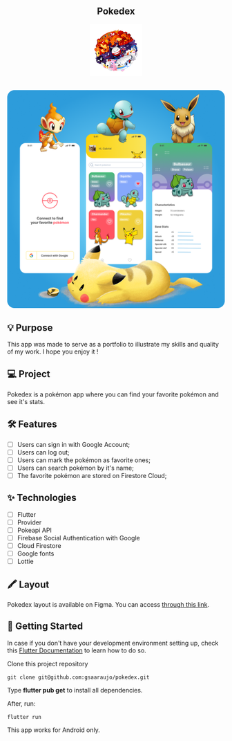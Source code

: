 <div align="center">

## Pokedex

![alt GiveMeHome](.github/logo.png)

</div>

##

![alt GiveMeHome](.github/coverPoke.png)

## 💡 Purpose

This app was made to serve as a portfolio to illustrate my skills and quality of my work. I hope you enjoy it !

## 💻 Project

Pokedex is a pokémon app where you can find your favorite pokémon and see it's stats.

## 🛠️ Features

- [ ] Users can sign in with Google Account;
- [ ] Users can log out;
- [ ] Users can mark the pokémon as favorite ones;
- [ ] Users can search pokémon by it's name;
- [ ] The favorite pokémon are stored on Firestore Cloud;

## ✨ Technologies

- [ ] Flutter
- [ ] Provider
- [ ] Pokeapi API
- [ ] Firebase Social Authentication with Google
- [ ] Cloud Firestore
- [ ] Google fonts
- [ ] Lottie

## 🖍️ Layout

Pokedex layout is available on Figma. You can access [through this link](https://www.figma.com/file/6xBNlkjCWyDcztGqDD883C/Pokedex?node-id=0%3A1).

## 🚩 Getting Started

In case if you don't have your development environment setting up, check this [Flutter Documentation](https://flutter.dev/docs/get-started/install) to learn how to do so.

Clone this project repository

```
git clone git@github.com:gsaaraujo/pokedex.git
```

Type **flutter pub get** to install all dependencies.

After, run:

```
flutter run
```

This app works for Android only.
